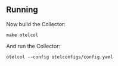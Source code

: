 ## Running

Now build the Collector:

`make otelcol`

And run the Collector:

```
otelcol --config otelconfigs/config.yaml
```

